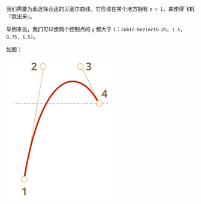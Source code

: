 我们需要为此选择合适的贝塞尔曲线。它应该在某个地方拥有 `y > 1`，来使得飞机『跳出来』。 

举例来说，我们可以使两个控制点的 `y` 都大于 `1`：`cubic-bezier(0.25, 1.5, 0.75, 1.5)`。

如图：

![](bezier-up.svg)
